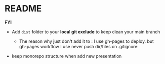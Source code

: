 # README

**FYI**

- Add `dist` folder to your **local git exclude** to keep clean your main branch
    - The reason why just don't add it to : I use gh-pages to deploy. but gh-pages workflow I use never push dir/files on .gitignore

- keep monorepo structure when add new presentation